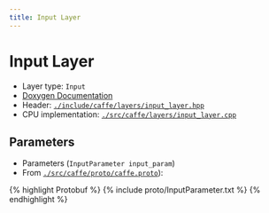 ```yaml
---
title: Input Layer
---
```


# Input Layer

* Layer type: `Input`
* [Doxygen Documentation](http://caffe.berkeleyvision.org/doxygen/classcaffe_1_1InputLayer.html)
* Header: [`./include/caffe/layers/input_layer.hpp`](https://github.com/BVLC/caffe/blob/master/include/caffe/layers/input_layer.hpp)
* CPU implementation: [`./src/caffe/layers/input_layer.cpp`](https://github.com/BVLC/caffe/blob/master/src/caffe/layers/input_layer.cpp)

## Parameters

* Parameters (`InputParameter input_param`)
* From [`./src/caffe/proto/caffe.proto`](https://github.com/BVLC/caffe/blob/master/src/caffe/proto/caffe.proto)):

{% highlight Protobuf %}
{% include proto/InputParameter.txt %}
{% endhighlight %}
